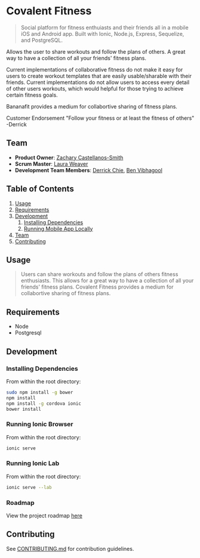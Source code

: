 # Covalent Fitness

> Social platform for fitness enthuiasts and their friends all in a mobile iOS and Android app. Built with Ionic, Node.js, Express, Sequelize, and PostgreSQL.

  Allows the user to share workouts and follow the plans of others. A great way to have a collection of all your friends'
  fitness plans.

  Current implementations of collaborative fitness do not make it easy for users to create workout templates
  that are easily usable/sharable with their friends. Current implementations do not allow users to access every detail
  of other users workouts, which would helpful for those trying to achieve certain fitness goals.
  
  Bananafit provides a medium for collabortive sharing of fitness plans.

Customer Endorsement
  "Follow your fitness or at least the fitness of others" -Derrick

## Team

  - __Product Owner__: [Zachary Castellanos-Smith](https://github.com/ztsmith25)
  - __Scrum Master__: [Laura Weaver](https://github.com/lauraweaver)
  - __Development Team Members__: [Derrick Chie](https://github.com/djchie), [Ben Vibhagool](https://github.com/cvibhagool)

## Table of Contents

1. [Usage](#Usage)
1. [Requirements](#requirements)
1. [Development](#development)
    1. [Installing Dependencies](#installing-dependencies)
    1. [Running Mobile App Locally](#running-mobile-app-locally)
1. [Team](#team)
1. [Contributing](#contributing)

## Usage

> Users can share workouts and follow the plans of others fitness enthusiasts. This allows for a great way to have a collection of all your friends' fitness plans. Covalent Fitness provides a medium for collabortive sharing of fitness plans.

## Requirements

- Node
- Postgresql

## Development

### Installing Dependencies

From within the root directory:

```sh
sudo npm install -g bower
npm install
npm install -g cordova ionic
bower install
```

### Running Ionic Browser

From within the root directory:

```sh
ionic serve
```

### Running Ionic Lab

From within the root directory:

```sh
ionic serve --lab
```

### Roadmap

View the project roadmap [here](https://github.com/BananaFitness/BananaFitness-Ionic/issues)


## Contributing

See [CONTRIBUTING.md](https://github.com/BananaFitness/BananaFitness-Ionic/blob/master/CONTRIBUTING.md) for contribution guidelines.
